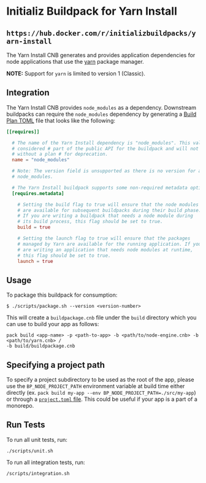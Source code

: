 # Initializ Buildpack for Yarn Install
## `https://hub.docker.com/r/initializbuildpacks/yarn-install`

The Yarn Install CNB generates and provides application dependencies for node
applications that use the [yarn](https://yarnpkg.com) package manager.

**NOTE:** Support for `yarn` is limited to version 1 (Classic).

## Integration

The Yarn Install CNB provides `node_modules` as a dependency. Downstream
buildpacks can require the `node_modules` dependency by generating a [Build
Plan TOML](https://github.com/buildpacks/spec/blob/master/buildpack.md#build-plan-toml)
file that looks like the following:

```toml
[[requires]]

  # The name of the Yarn Install dependency is "node_modules". This value is
  # considered # part of the public API for the buildpack and will not change
  # without a plan # for deprecation.
  name = "node_modules"

  # Note: The version field is unsupported as there is no version for a set of
  # node_modules.

  # The Yarn Install buildpack supports some non-required metadata options.
  [requires.metadata]

    # Setting the build flag to true will ensure that the node modules
    # are available for subsequent buildpacks during their build phase.
    # If you are writing a buildpack that needs a node module during
    # its build process, this flag should be set to true.
    build = true

    # Setting the launch flag to true will ensure that the packages
    # managed by Yarn are available for the running application. If you
    # are writing an application that needs node modules at runtime,
    # this flag should be set to true.
    launch = true

```

## Usage

To package this buildpack for consumption:

```
$ ./scripts/package.sh --version <version-number>
```

This will create a `buildpackage.cnb` file under the `build` directory which you
can use to build your app as follows:
```
pack build <app-name> -p <path-to-app> -b <path/to/node-engine.cnb> -b <path/to/yarn.cnb> /
-b build/buildpackage.cnb
```

## Specifying a project path

To specify a project subdirectory to be used as the root of the app, please use
the `BP_NODE_PROJECT_PATH` environment variable at build time either directly
(ex. `pack build my-app --env BP_NODE_PROJECT_PATH=./src/my-app`) or through a
[`project.toml`
file](https://github.com/buildpacks/spec/blob/main/extensions/project-descriptor.md).
This could be useful if your app is a part of a monorepo.

## Run Tests

To run all unit tests, run:
```
./scripts/unit.sh
```

To run all integration tests, run:
```
/scripts/integration.sh
```
